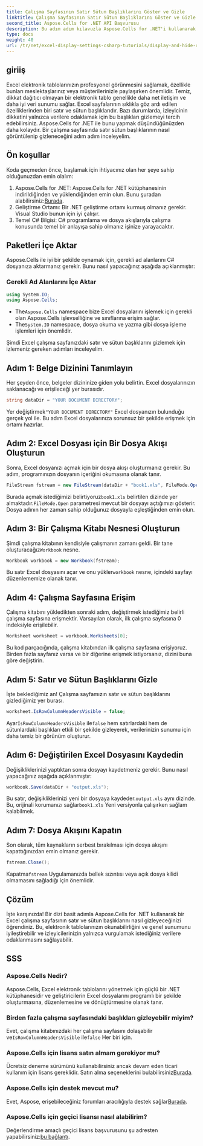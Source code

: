 ```yaml
---
title: Çalışma Sayfasının Satır Sütun Başlıklarını Göster ve Gizle
linktitle: Çalışma Sayfasının Satır Sütun Başlıklarını Göster ve Gizle
second_title: Aspose.Cells for .NET API Başvurusu
description: Bu adım adım kılavuzla Aspose.Cells for .NET'i kullanarak Excel'de satır ve sütun başlıklarını nasıl gizleyeceğinizi öğrenin.
type: docs
weight: 40
url: /tr/net/excel-display-settings-csharp-tutorials/display-and-hide-row-column-headers-of-worksheet/
---
```

## giriiş

Excel elektronik tablolarınızın profesyonel görünmesini sağlamak, özellikle bunları meslektaşlarınız veya müşterilerinizle paylaşırken önemlidir. Temiz, dikkat dağıtıcı olmayan bir elektronik tablo genellikle daha net iletişim ve daha iyi veri sunumu sağlar. Excel sayfalarının sıklıkla göz ardı edilen özelliklerinden biri satır ve sütun başlıklarıdır. Bazı durumlarda, izleyicinin dikkatini yalnızca verilere odaklamak için bu başlıkları gizlemeyi tercih edebilirsiniz. Aspose.Cells for .NET ile bunu yapmak düşündüğünüzden daha kolaydır. Bir çalışma sayfasında satır sütun başlıklarının nasıl görüntülenip gizleneceğini adım adım inceleyelim.

## Ön koşullar

Koda geçmeden önce, başlamak için ihtiyacınız olan her şeye sahip olduğunuzdan emin olalım:

1.  Aspose.Cells for .NET: Aspose.Cells for .NET kütüphanesinin indirildiğinden ve yüklendiğinden emin olun. Bunu şuradan alabilirsiniz:[Burada](https://releases.aspose.com/cells/net/).
2. Geliştirme Ortamı: Bir .NET geliştirme ortamı kurmuş olmanız gerekir. Visual Studio bunun için iyi çalışır.
3. Temel C# Bilgisi: C# programlama ve dosya akışlarıyla çalışma konusunda temel bir anlayışa sahip olmanız işinize yarayacaktır.

## Paketleri İçe Aktar

Aspose.Cells ile iyi bir şekilde oynamak için, gerekli ad alanlarını C# dosyanıza aktarmanız gerekir. Bunu nasıl yapacağınız aşağıda açıklanmıştır:

### Gerekli Ad Alanlarını İçe Aktar

```csharp
using System.IO;
using Aspose.Cells;
```

-  The`Aspose.Cells` namespace bize Excel dosyalarını işlemek için gerekli olan Aspose.Cells işlevselliğine ve sınıflarına erişim sağlar.
-  The`System.IO` namespace, dosya okuma ve yazma gibi dosya işleme işlemleri için önemlidir.

Şimdi Excel çalışma sayfanızdaki satır ve sütun başlıklarını gizlemek için izlemeniz gereken adımları inceleyelim.

## Adım 1: Belge Dizinini Tanımlayın

Her şeyden önce, belgeler dizininize giden yolu belirtin. Excel dosyalarınızın saklanacağı ve erişileceği yer burasıdır.

```csharp
string dataDir = "YOUR DOCUMENT DIRECTORY";
```

 Yer değiştirmek`"YOUR DOCUMENT DIRECTORY"` Excel dosyanızın bulunduğu gerçek yol ile. Bu adım Excel dosyalarınıza sorunsuz bir şekilde erişmek için ortamı hazırlar.

## Adım 2: Excel Dosyası için Bir Dosya Akışı Oluşturun

Sonra, Excel dosyanızı açmak için bir dosya akışı oluşturmanız gerekir. Bu adım, programınızın dosyanın içeriğini okumasına olanak tanır.

```csharp
FileStream fstream = new FileStream(dataDir + "book1.xls", FileMode.Open);
```

 Burada açmak istediğimizi belirtiyoruz`book1.xls` belirtilen dizinde yer almaktadır.`FileMode.Open` parametresi mevcut bir dosyayı açtığımızı gösterir. Dosya adının her zaman sahip olduğunuz dosyayla eşleştiğinden emin olun.

## Adım 3: Bir Çalışma Kitabı Nesnesi Oluşturun

 Şimdi çalışma kitabının kendisiyle çalışmanın zamanı geldi. Bir tane oluşturacağız`Workbook` nesne.

```csharp
Workbook workbook = new Workbook(fstream);
```

 Bu satır Excel dosyasını açar ve onu yükler`workbook` nesne, içindeki sayfayı düzenlememize olanak tanır.

## Adım 4: Çalışma Sayfasına Erişim

Çalışma kitabını yükledikten sonraki adım, değiştirmek istediğimiz belirli çalışma sayfasına erişmektir. Varsayılan olarak, ilk çalışma sayfasına 0 indeksiyle erişilebilir.

```csharp
Worksheet worksheet = workbook.Worksheets[0];
```

Bu kod parçacığında, çalışma kitabından ilk çalışma sayfasına erişiyoruz. Birden fazla sayfanız varsa ve bir diğerine erişmek istiyorsanız, dizini buna göre değiştirin.

## Adım 5: Satır ve Sütun Başlıklarını Gizle

İşte beklediğimiz an! Çalışma sayfamızın satır ve sütun başlıklarını gizlediğimiz yer burası.

```csharp
worksheet.IsRowColumnHeadersVisible = false;
```

 Ayar`IsRowColumnHeadersVisible` ile`false` hem satırlardaki hem de sütunlardaki başlıkları etkili bir şekilde gizleyerek, verilerinizin sunumu için daha temiz bir görünüm oluşturur.

## Adım 6: Değiştirilen Excel Dosyasını Kaydedin

Değişikliklerinizi yaptıktan sonra dosyayı kaydetmeniz gerekir. Bunu nasıl yapacağınız aşağıda açıklanmıştır:

```csharp
workbook.Save(dataDir + "output.xls");
```

 Bu satır, değişikliklerinizi yeni bir dosyaya kaydeder.`output.xls` aynı dizinde. Bu, orijinali korumanızı sağlar`book1.xls` Yeni versiyonla çalışırken sağlam kalabilmek.

## Adım 7: Dosya Akışını Kapatın

Son olarak, tüm kaynakların serbest bırakılması için dosya akışını kapattığınızdan emin olmanız gerekir.

```csharp
fstream.Close();
```

 Kapatma`fstream` Uygulamanızda bellek sızıntısı veya açık dosya kilidi olmamasını sağladığı için önemlidir.

## Çözüm

İşte karşınızda! Bir dizi basit adımla Aspose.Cells for .NET kullanarak bir Excel çalışma sayfasının satır ve sütun başlıklarını nasıl gizleyeceğinizi öğrendiniz. Bu, elektronik tablolarınızın okunabilirliğini ve genel sunumunu iyileştirebilir ve izleyicilerinizin yalnızca vurgulamak istediğiniz verilere odaklanmasını sağlayabilir.

## SSS

### Aspose.Cells Nedir?  
Aspose.Cells, Excel elektronik tablolarını yönetmek için güçlü bir .NET kütüphanesidir ve geliştiricilerin Excel dosyalarını programlı bir şekilde oluşturmasına, düzenlemesine ve dönüştürmesine olanak tanır.

### Birden fazla çalışma sayfasındaki başlıkları gizleyebilir miyim?  
 Evet, çalışma kitabınızdaki her çalışma sayfasını dolaşabilir ve`IsRowColumnHeadersVisible` ile`false` Her biri için.

### Aspose.Cells için lisans satın almam gerekiyor mu?  
 Ücretsiz deneme sürümünü kullanabilirsiniz ancak devam eden ticari kullanım için lisans gereklidir. Satın alma seçeneklerini bulabilirsiniz[Burada](https://purchase.aspose.com/buy).

### Aspose.Cells için destek mevcut mu?  
 Evet, Aspose, erişebileceğiniz forumları aracılığıyla destek sağlar[Burada](https://forum.aspose.com/c/cells/9).

### Aspose.Cells için geçici lisansı nasıl alabilirim?  
 Değerlendirme amaçlı geçici lisans başvurusunu şu adresten yapabilirsiniz:[bu bağlantı](https://purchase.aspose.com/temporary-license/).